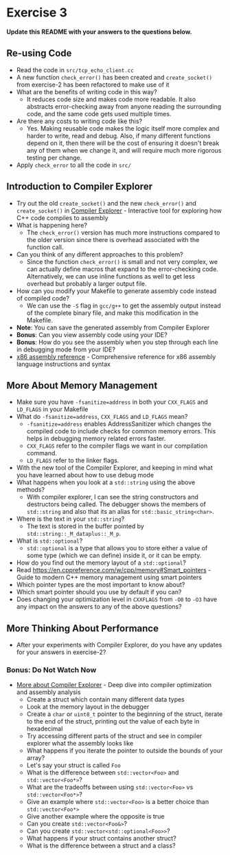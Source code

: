 # Exercise 3

**Update this README with your answers to the questions below.**

## Re-using Code

- Read the code in `src/tcp_echo_client.cc`
- A new function `check_error()` has been created and `create_socket()` from 
  exercise-2 has been refactored to make use of it
- What are the benefits of writing code in this way?
  - It reduces code size and makes code more readable. It also abstracts error-checking away from anyone reading the surrounding code, and the same code gets used multiple times.
- Are there any costs to writing code like this?
  - Yes. Making reusable code makes the logic itself more complex and harder to write, read and debug. Also, if many different functions depend on it, then there will be the cost of ensuring it doesn't break any of them when we change it, and will require much more rigorous testing per change. 
- Apply `check_error` to all the code in `src/`

## Introduction to Compiler Explorer

- Try out the old `create_socket()` and the new `check_error()` and 
  `create_socket()` in [Compiler Explorer](https://godbolt.org) - Interactive 
  tool for exploring how C++ code compiles to assembly
- What is happening here?
  - The `check_error()` version has much more instructions compared to the older version since there is overhead associated with the function call.
- Can you think of any different approaches to this problem?
  - Since the function `check_error()` is small and not very complex, we can actually define macros that expand to the error-checking code. Alternatively, we can use inline functions as well to get less overhead but probably a larger output file.
- How can you modify your Makefile to generate assembly code instead of
  compiled code?
  - We can use the `-S` flag in `gcc/g++` to get the assembly output instead of the complete binary file, and make this modification in the Makefile.
- **Note**: You can save the generated assembly from Compiler Explorer
- **Bonus**: Can you view assembly code using your IDE?
- **Bonus**: How do you see the assembly when you step through each line in
  debugging mode from your IDE?
- [x86 assembly reference](http://ref.x86asm.net/) - Comprehensive reference 
  for x86 assembly language instructions and syntax

## More About Memory Management

- Make sure you have `-fsanitize=address` in both your `CXX_FLAGS` and 
  `LD_FLAGS` in your Makefile
- What do `-fsanitize=address`, `CXX_FLAGS` and `LD_FLAGS` mean?
  - `-fsanitize=address` enables AddressSanitizer which changes the compiled code to include checks for common memory errors. This helps in debugging memory related errors faster.
  - `CXX_FLAGS` refer to the compiler flags we want in our compilation command.
  - `LD_FLAGS` refer to the linker flags.
- With the new tool of the Compiler Explorer, and keeping in mind what you 
  have learned about how to use debug mode
- What happens when you look at a `std::string` using the above methods?
  - With compiler explorer, I can see the string constructors and destructors being called. The debugger shows the members of `std::string` and also that its an alias for `std::basic_string<char>`.
- Where is the text in your `std::string`?
  - The text is stored in the buffer pointed by `std::string::_M_dataplus::_M_p`.
- What is `std::optional`?
  - `std::optional` is a type that allows you to store either a value of some type (which we can define) inside it, or it can be empty. 
- How do you find out the memory layout of a `std::optional`?
- Read https://en.cppreference.com/w/cpp/memory#Smart_pointers - Guide to 
  modern C++ memory management using smart pointers
- Which pointer types are the most important to know about?
- Which smart pointer should you use by default if you can?
- Does changing your optimization level in `CXXFLAGS` from `-O0` to `-O3` have
  any impact on the answers to any of the above questions?

## More Thinking About Performance

- After your experiments with Compiler Explorer, do you have any updates for
  your answers in exercise-2?

### Bonus: Do Not Watch Now 

- [More about Compiler Explorer](https://www.youtube.com/watch?v=bSkpMdDe4g4) - 
  Deep dive into compiler optimization and assembly analysis
  - Create a struct which contain many different data types
  - Look at the memory layout in the debugger
  - Create a `char` or `uint8_t` pointer to the beginning of the struct, 
    iterate to the end of the struct, printing out the value of each byte in 
    hexadecimal
  - Try accessing different parts of the struct and see in compiler explorer
    what the assembly looks like
  - What happens if you iterate the pointer to outside the bounds of your
    array?
  - Let's say your struct is called `Foo`
  - What is the difference between `std::vector<Foo>` and `std::vector<Foo*>`?
  - What are the tradeoffs between using `std::vector<Foo>` vs 
    `std::vector<Foo*>`? 
  - Give an example where `std::vector<Foo>` is a better choice than 
    `std::vector<Foo*>`
  - Give another example where the opposite is true
  - Can you create `std::vector<Foo&>`? 
  - Can you create `std::vector<std::optional<Foo>>`?
  - What happens if your struct contains another struct?
  - What is the difference between a struct and a class?